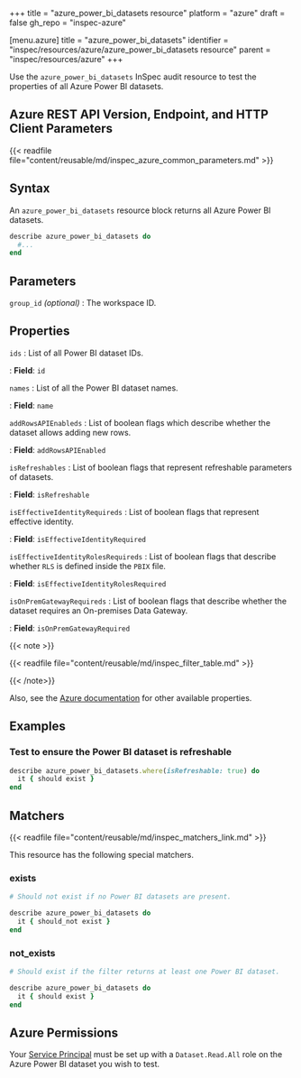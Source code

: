 +++
title = "azure_power_bi_datasets resource"
platform = "azure"
draft = false
gh_repo = "inspec-azure"

[menu.azure]
title = "azure_power_bi_datasets"
identifier = "inspec/resources/azure/azure_power_bi_datasets resource"
parent = "inspec/resources/azure"
+++

Use the `azure_power_bi_datasets` InSpec audit resource to test the properties of all Azure Power BI datasets.

## Azure REST API Version, Endpoint, and HTTP Client Parameters

{{< readfile file="content/reusable/md/inspec_azure_common_parameters.md" >}}

## Syntax

An `azure_power_bi_datasets` resource block returns all Azure Power BI datasets.

```ruby
describe azure_power_bi_datasets do
  #...
end
```

## Parameters

`group_id` _(optional)_
: The workspace ID.

## Properties

`ids`
: List of all Power BI dataset IDs.

: **Field**: `id`

`names`
: List of all the Power BI dataset names.

: **Field**: `name`

`addRowsAPIEnableds`
: List of boolean flags which describe whether the dataset allows adding new rows.

: **Field**: `addRowsAPIEnabled`

`isRefreshables`
: List of boolean flags that represent refreshable parameters of datasets.

: **Field**: `isRefreshable`

`isEffectiveIdentityRequireds`
: List of boolean flags that represent effective identity.

: **Field**: `isEffectiveIdentityRequired`

`isEffectiveIdentityRolesRequireds`
: List of boolean flags that describe whether `RLS` is defined inside the `PBIX` file.

: **Field**: `isEffectiveIdentityRolesRequired`

`isOnPremGatewayRequireds`
: List of boolean flags that describe whether the dataset requires an On-premises Data Gateway.

: **Field**: `isOnPremGatewayRequired`

{{< note >}}

{{< readfile file="content/reusable/md/inspec_filter_table.md" >}}

{{< /note>}}

Also, see the [Azure documentation](https://docs.microsoft.com/en-us/rest/api/power-bi/datasets/get-datasets) for other available properties.

## Examples

### Test to ensure the Power BI dataset is refreshable

```ruby
describe azure_power_bi_datasets.where(isRefreshable: true) do
  it { should exist }
end
```

## Matchers

{{< readfile file="content/reusable/md/inspec_matchers_link.md" >}}

This resource has the following special matchers.

### exists

```ruby
# Should not exist if no Power BI datasets are present.

describe azure_power_bi_datasets do
  it { should_not exist }
end
```

### not_exists

```ruby
# Should exist if the filter returns at least one Power BI dataset.

describe azure_power_bi_datasets do
  it { should exist }
end
```

## Azure Permissions

Your [Service Principal](https://docs.microsoft.com/en-us/azure/azure-resource-manager/resource-group-create-service-principal-portal) must be set up with a `Dataset.Read.All` role on the Azure Power BI dataset you wish to test.
